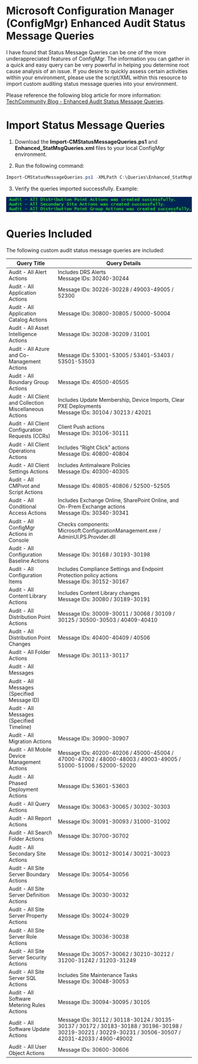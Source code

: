 # Microsoft Configuration Manager (ConfigMgr) Enhanced Audit Status Message Queries

I have found that Status Message Queries can be one of the more underappreciated features of ConfigMgr.  The information you can gather in a quick and easy query can be very powerful in helping you determine root cause analysis of an issue.  If you desire to quickly assess certain activities within your environment, please use the script/XML within this resource to import custom auditing status message queries into your environment.

Please reference the following blog article for more information:  [TechCommunity Blog - Enhanced Audit Status Message Queries](https://techcommunity.microsoft.com/t5/Core-Infrastructure-and-Security/Enhanced-Audit-Status-Message-Queries/ba-p/884897).

# Import Status Message Queries

1. Download the **Import-CMStatusMessageQueries.ps1** and **Enhanced_StatMsgQueries.xml** files to your local ConfigMgr environment.

2. Run the following command:

```powershell
Import-CMStatusMessageQueries.ps1 -XMLPath C:\Queries\Enhanced_StatMsgQueries.xml
```

3. Verify the queries imported successfully.  Example:

![Export Example](/.images/Export_Example.jpg)

# Queries Included

The following custom audit status message queries are included:

|Query Title|Query Details|
|--|--|
|Audit - All Alert Actions|Includes DRS Alerts <br> Message IDs: 30240-30244|
|Audit - All Application Actions |Message IDs: 30226-30228 / 49003-49005 / 52300|
|Audit - All Application Catalog Actions|Message IDs: 30800-30805 / 50000-50004
|Audit - All Asset Intelligence Actions|Message IDs: 30208-30209 / 31001
|Audit - All Azure and Co-Management Actions|Message IDs: 53001-53005 / 53401-53403 / 53501-53503
|Audit - All Boundary Group Actions|Message IDs: 40500-40505
|Audit - All Client and Collection Miscellaneous Actions|Includes Update Membership, Device Imports, Clear PXE Deployments<br>Message IDs: 30104 / 30213 / 42021|
|Audit - All Client Configuration Requests (CCRs)|Client Push actions<br>Message IDs: 30106-30111|
|Audit - All Client Operations Actions|Includes “Right Click” actions<br>Message IDs: 40800-40804|
|Audit - All Client Settings Actions|Includes Antimalware Policies<br>Message IDs: 40300-40305|
|Audit - All CMPivot and Script Actions|Message IDs: 40805-40806 / 52500-52505|
|Audit - All Conditional Access Actions|Includes Exchange Online, SharePoint Online, and On-Prem Exchange actions<br> Message IDs: 30340-30341|
|Audit - All ConfigMgr Actions in Console|Checks components: Microsoft.ConfigurationManagement.exe / AdminUI.PS.Provider.dll|
|Audit - All Configuration Baseline Actions|Message IDs: 30168 / 30193-30198
|Audit - All Configuration Items|Includes Compliance Settings and Endpoint Protection policy actions<br>Message IDs: 30152-30167|
|Audit - All Content Library Actions|Includes Content Library changes<br>Message IDs: 30080 / 30189-30191|
|Audit - All Distribution Point Actions|Message IDs: 30009-30011 / 30068 / 30109 / 30125 / 30500-30503 / 40409-40410
|Audit - All Distribution Point Changes|Message IDs: 40400-40409 / 40506
|Audit - All Folder Actions|Message IDs: 30113-30117
|Audit - All Messages|
|Audit - All Messages (Specified Message ID)|
|Audit - All Messages (Specified Timeline)|
|Audit - All Migration Actions|Message IDs: 30900-30907
|Audit - All Mobile Device Management Actions|Message IDs: 40200-40206 / 45000-45004 / 47000-47002 / 48000-48003 / 49003-49005 / 51000-51006 / 52000-52020|
|Audit - All Phased Deployment Actions|Message IDs: 53601-53603|
|Audit - All Query Actions|Message IDs: 30063-30065 / 30302-30303|
|Audit - All Report Actions|Message IDs: 30091-30093 / 31000-31002|
|Audit - All Search Folder Actions|Message IDs: 30700-30702|
|Audit - All Secondary Site Actions|Message IDs: 30012-30014 / 30021-30023|
|Audit - All Site Server Boundary Actions|Message IDs: 30054-30056|
|Audit - All Site Server Definition Actions|Message IDs: 30030-30032|
|Audit - All Site Server Property Actions|Message IDs: 30024-30029|
|Audit - All Site Server Role Actions|Message IDs: 30036-30038|
|Audit - All Site Server Security Actions|Message IDs: 30057-30062 / 30210-30212 / 31200-31242 / 31203-31249|
|Audit - All Site Server SQL Actions|Includes Site Maintenance Tasks<br> Message IDs: 30048-30053|
|Audit - All Software Metering Rules Actions|Message IDs: 30094-30095 / 30105
|Audit - All Software Update Actions|Message IDs: 30112 / 30118-30124 / 30135-30137 / 30172 / 30183-30188 / 30196-30198 / 30219-30221 / 30229-30231 / 30506-30507 / 42031-42033 / 4900-49002|
|Audit - All User Object Actions| Message IDs: 30600-30606|
